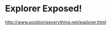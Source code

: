<!--
id: 1002055096
link: http://kevinisom.info/post/1002055096/explorer-exposed
slug: explorer-exposed
date: Tue Aug 24 2010 17:48:23 GMT+1200 (NZST)
raw: {"blog_name":"kevinisom","id":1002055096,"post_url":"http://kevinisom.info/post/1002055096/explorer-exposed","slug":"explorer-exposed","type":"link","date":"2010-08-24 05:48:23 GMT","timestamp":1282628903,"state":"published","format":"html","reblog_key":"Jqg0Eb8B","tags":[],"short_url":"http://tmblr.co/Zw68YyxkYMu","highlighted":[],"feed_item":"http://www.positioniseverything.net/explorer.html","from_feed_id":"650234","note_count":0,"title":"Explorer Exposed!","url":"http://www.positioniseverything.net/explorer.html","description":""}
publish: 2010-08-024
tags: 
title: Explorer Exposed!
-->


Explorer Exposed!
=================

<http://www.positioniseverything.net/explorer.html>

